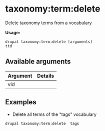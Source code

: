 # taxonomy:term:delete
Delete taxonomy terms from a vocabulary

**Usage:**
```
drupal taxonomy:term:delete [arguments]
ttd
```

## Available arguments
Argument | Details
---------|-------------
vid | 

## Examples
* Delete all terms of the "tags" vocabulary
```
drupal taxonomy:term:delete  tags
```
